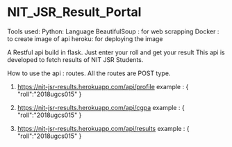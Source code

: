 # NIT_JSR_Result_Portal
Tools used:
Python: Language
BeautifulSoup : for web scrapping
Docker : to create image of api
heroku: for deploying the image

A Restful api build in flask. Just enter your roll and get your result
This api is developed to fetch results of NIT JSR Students.

How to use the api :
routes.
All the routes are POST type.

1) https://nit-jsr-results.herokuapp.com/api/profile 
   example :
   {
      "roll":"2018ugcs015"
   }
   
2) https://nit-jsr-results.herokuapp.com/api/cgpa 
   example :
   {
      "roll":"2018ugcs015"
   }
   
3)  https://nit-jsr-results.herokuapp.com/api/results
   example :
   {
      "roll":"2018ugcs015"
   }  

